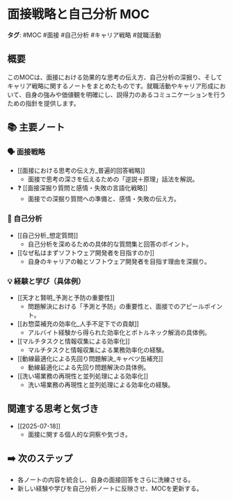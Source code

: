 # 面接戦略と自己分析 MOC

**タグ**: #MOC #面接 #自己分析 #キャリア戦略 #就職活動

## 概要
このMOCは、面接における効果的な思考の伝え方、自己分析の深掘り、そしてキャリア戦略に関するノートをまとめたものです。就職活動やキャリア形成において、自身の強みや価値観を明確にし、説得力のあるコミュニケーションを行うための指針を提供します。

## 📚 主要ノート

### 🗣️ 面接戦略
- [[面接における思考の伝え方_普遍的回答戦略]]
    - 面接で思考の深さを伝えるための「逆説＋原理」話法を解説。
- ❓ [[面接深掘り質問と感情・失敗の言語化戦略]]
    - 面接での深掘り質問への準備と、感情・失敗の伝え方。

### 🤔 自己分析
- [[自己分析_想定質問]]
    - 自己分析を深めるための具体的な質問集と回答のポイント。
- [[なぜ私はまずソフトウェア開発者を目指すのか]]
    - 自身のキャリアの軸とソフトウェア開発者を目指す理由を深掘り。

### 💡 経験と学び（具体例）
- [[天才と賢明_予測と予防の重要性]]
    - 問題解決における「予測と予防」の重要性と、面接でのアピールポイント。
- [[お惣菜補充の効率化_人手不足下での貢献]]
    - アルバイト経験から得られた効率化とボトルネック解消の具体例。
- [[マルチタスクと情報収集による効率化]]
    - マルチタスクと情報収集による業務効率化の経験。
- [[動線最適化による先回り問題解決_キャベツ缶補充]]
    - 動線最適化による先回り問題解決の具体例。
- [[洗い場業務の再現性と並列処理による効率化]]
    - 洗い場業務の再現性と並列処理による効率化の経験。

## 関連する思考と気づき
- [[2025-07-18]]
    - 面接に関する個人的な洞察や気づき。

## ➡️ 次のステップ
- 各ノートの内容を統合し、自身の面接回答をさらに洗練させる。
- 新しい経験や学びを自己分析ノートに反映させ、MOCを更新する。
